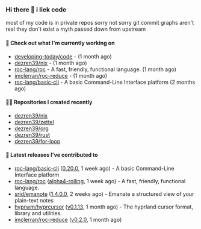 ### Hi there 👋 i liek code
most of my code is in private repos sorry not sorry git commit graphs aren't real they don't exist a myth passed down from upstream

#### 👷 Check out what I'm currently working on

- [developing-today/code](https://github.com/developing-today/code) -  (1 month ago)
- [dezren39/nix](https://github.com/dezren39/nix) -  (1 month ago)
- [roc-lang/roc](https://github.com/roc-lang/roc) - A fast, friendly, functional language. (1 month ago)
- [imclerran/roc-reduce](https://github.com/imclerran/roc-reduce) -  (1 month ago)
- [roc-lang/basic-cli](https://github.com/roc-lang/basic-cli) - A basic Command-Line Interface platform (2 months ago)

#### 👨‍💻 Repositories I created recently

- [dezren39/nix](https://github.com/dezren39/nix)
- [dezren39/zettel](https://github.com/dezren39/zettel)
- [dezren39/org](https://github.com/dezren39/org)
- [dezren39/rust](https://github.com/dezren39/rust)
- [dezren39/for-loop](https://github.com/dezren39/for-loop)

#### 🚀 Latest releases I've contributed to

- [roc-lang/basic-cli](https://github.com/roc-lang/basic-cli) ([0.20.0](https://github.com/roc-lang/basic-cli/releases/tag/0.20.0), 1 week ago) - A basic Command-Line Interface platform
- [roc-lang/roc](https://github.com/roc-lang/roc) ([alpha4-rolling](https://github.com/roc-lang/roc/releases/tag/alpha4-rolling), 1 week ago) - A fast, friendly, functional language.
- [srid/emanote](https://github.com/srid/emanote) ([1.4.0.0](https://github.com/srid/emanote/releases/tag/1.4.0.0), 2 weeks ago) - Emanate a structured view of your plain-text notes
- [hyprwm/hyprcursor](https://github.com/hyprwm/hyprcursor) ([v0.1.13](https://github.com/hyprwm/hyprcursor/releases/tag/v0.1.13), 1 month ago) - The hyprland cursor format, library and utilities.
- [imclerran/roc-reduce](https://github.com/imclerran/roc-reduce) ([v0.2.0](https://github.com/imclerran/roc-reduce/releases/tag/v0.2.0), 1 month ago)
